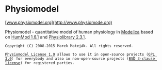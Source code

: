 Physiomodel
===========

[www.physiomodel.org](http://www.physiomode.org)

Physiomodel - quantitative model of human physiology in [Modelica](http://www.modelica.org) based on [HumMod 1.6.1](http://hummod.org) and [Physiolibrary 2.3.1](http://www.physiolibrary.org).


`Copyright (C) 2008-2015 Marek Mateják. All rights reserved.`

[`Physiomodel License 1.0`](http://www.physiomodel.org/license.html)` allows to use it in open-source projects (`[`GPL 3.0`](http://www.gnu.org/licenses/gpl-3.0.en.html)`) for everybody and also in non-open-source projects (`[`BSD 3-clause license`](http://opensource.org/licenses/BSD-3-Clause)`) for registered parties.`

